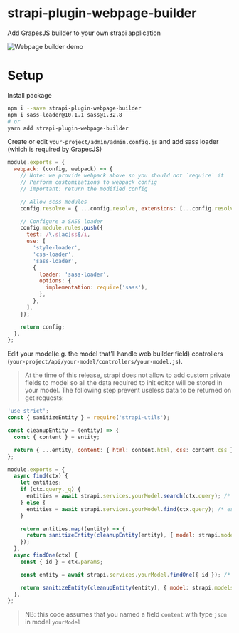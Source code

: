 # strapi-plugin-webpage-builder
Add GrapesJS builder to your own strapi application

![Webpage builder demo](/admin/src/components/GrapesEditor/assets/img/demo.png)

# Setup
Install package
```sh
npm i --save strapi-plugin-webpage-builder
npm i sass-loader@10.1.1 sass@1.32.8
# or
yarn add strapi-plugin-webpage-builder
```

Create or edit `your-project/admin/admin.config.js` and add sass loader (which is required by GrapesJS)
```javascript
module.exports = {
  webpack: (config, webpack) => {
    // Note: we provide webpack above so you should not `require` it
    // Perform customizations to webpack config
    // Important: return the modified config

    // Allow scss modules
    config.resolve = { ...config.resolve, extensions: [...config.resolve.extensions, '.scss'] };

    // Configure a SASS loader
    config.module.rules.push({
      test: /\.s[ac]ss$/i,
      use: [
        'style-loader',
        'css-loader',
        'sass-loader',
        {
          loader: 'sass-loader',
          options: {
            implementation: require('sass'),
          },
        },
      ],
    });

    return config;
  },
};
```

Edit your model(e.g. the model that'll handle web builder field) controllers (`your-project/api/your-model/controllers/your-model.js`).
> At the time of this release, strapi does not allow to add custom private fields to model so all the data required to init editor will be stored in your model. The following step prevent useless data to be returned on get requests:
```javascript
'use strict';
const { sanitizeEntity } = require('strapi-utils');

const cleanupEntity = (entity) => {
  const { content } = entity;

  return { ...entity, content: { html: content.html, css: content.css } };
};

module.exports = {
  async find(ctx) {
    let entities;
    if (ctx.query._q) {
      entities = await strapi.services.yourModel.search(ctx.query); /* eslint-disable-line no-undef */
    } else {
      entities = await strapi.services.yourModel.find(ctx.query); /* eslint-disable-line no-undef */
    }

    return entities.map((entity) => {
      return sanitizeEntity(cleanupEntity(entity), { model: strapi.models.yourModel } /* eslint-disable-line no-undef */);
    });
  },
  async findOne(ctx) {
    const { id } = ctx.params;

    const entity = await strapi.services.yourModel.findOne({ id }); /* eslint-disable-line no-undef */

    return sanitizeEntity(cleanupEntity(entity), { model: strapi.models.yourModel } /* eslint-disable-line no-undef */);
  },
};
```
> NB: this code assumes that you named a field `content` with type `json` in model `yourModel`
